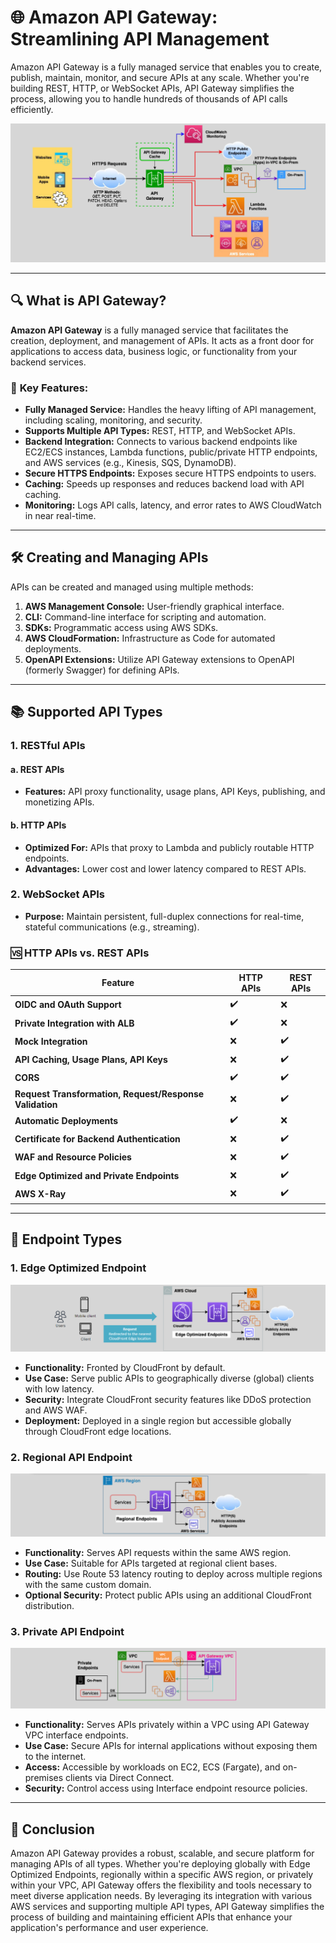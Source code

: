 # 🌐 **Amazon API Gateway: Streamlining API Management**

Amazon API Gateway is a fully managed service that enables you to create, publish, maintain, monitor, and secure APIs at any scale. Whether you're building REST, HTTP, or WebSocket APIs, API Gateway simplifies the process, allowing you to handle hundreds of thousands of API calls efficiently.

![API Gateway](images/api-gateway.png)

---

## 🔍 **What is API Gateway?**

**Amazon API Gateway** is a fully managed service that facilitates the creation, deployment, and management of APIs. It acts as a front door for applications to access data, business logic, or functionality from your backend services.

### 📌 **Key Features:**

- **Fully Managed Service:** Handles the heavy lifting of API management, including scaling, monitoring, and security.
- **Supports Multiple API Types:** REST, HTTP, and WebSocket APIs.
- **Backend Integration:** Connects to various backend endpoints like EC2/ECS instances, Lambda functions, public/private HTTP endpoints, and AWS services (e.g., Kinesis, SQS, DynamoDB).
- **Secure HTTPS Endpoints:** Exposes secure HTTPS endpoints to users.
- **Caching:** Speeds up responses and reduces backend load with API caching.
- **Monitoring:** Logs API calls, latency, and error rates to AWS CloudWatch in near real-time.

---

## 🛠️ **Creating and Managing APIs**

APIs can be created and managed using multiple methods:

1. **AWS Management Console:** User-friendly graphical interface.
2. **CLI:** Command-line interface for scripting and automation.
3. **SDKs:** Programmatic access using AWS SDKs.
4. **AWS CloudFormation:** Infrastructure as Code for automated deployments.
5. **OpenAPI Extensions:** Utilize API Gateway extensions to OpenAPI (formerly Swagger) for defining APIs.

---

## 📚 **Supported API Types**

### 1. **RESTful APIs**

#### a. **REST APIs**

- **Features:** API proxy functionality, usage plans, API Keys, publishing, and monetizing APIs.

#### b. **HTTP APIs**

- **Optimized For:** APIs that proxy to Lambda and publicly routable HTTP endpoints.
- **Advantages:** Lower cost and lower latency compared to REST APIs.

### 2. **WebSocket APIs**

- **Purpose:** Maintain persistent, full-duplex connections for real-time, stateful communications (e.g., streaming).

### 🆚 **HTTP APIs vs. REST APIs**

| **Feature**                                             | **HTTP APIs** | **REST APIs** |
| ------------------------------------------------------- | ------------- | ------------- |
| **OIDC and OAuth Support**                              | ✔️            | ❌            |
| **Private Integration with ALB**                        | ✔️            | ❌            |
| **Mock Integration**                                    | ❌            | ✔️            |
| **API Caching, Usage Plans, API Keys**                  | ❌            | ✔️            |
| **CORS**                                                | ✔️            | ✔️            |
| **Request Transformation, Request/Response Validation** | ❌            | ✔️            |
| **Automatic Deployments**                               | ✔️            | ❌            |
| **Certificate for Backend Authentication**              | ❌            | ✔️            |
| **WAF and Resource Policies**                           | ❌            | ✔️            |
| **Edge Optimized and Private Endpoints**                | ❌            | ✔️            |
| **AWS X-Ray**                                           | ❌            | ✔️            |

---

## 🔧 **Endpoint Types**

### 1. **Edge Optimized Endpoint**

![Edge Optimized Endpoint](images/edge-optimized-endpoint.png)

- **Functionality:** Fronted by CloudFront by default.
- **Use Case:** Serve public APIs to geographically diverse (global) clients with low latency.
- **Security:** Integrate CloudFront security features like DDoS protection and AWS WAF.
- **Deployment:** Deployed in a single region but accessible globally through CloudFront edge locations.

### 2. **Regional API Endpoint**

![Regional API Endpoint](images/regional-api-endpoint.png)

- **Functionality:** Serves API requests within the same AWS region.
- **Use Case:** Suitable for APIs targeted at regional client bases.
- **Routing:** Use Route 53 latency routing to deploy across multiple regions with the same custom domain.
- **Optional Security:** Protect public APIs using an additional CloudFront distribution.

### 3. **Private API Endpoint**

![Private API Endpoint](images/private-api-endpoint.png)

- **Functionality:** Serves APIs privately within a VPC using API Gateway VPC interface endpoints.
- **Use Case:** Secure APIs for internal applications without exposing them to the internet.
- **Access:** Accessible by workloads on EC2, ECS (Fargate), and on-premises clients via Direct Connect.
- **Security:** Control access using Interface endpoint resource policies.

---

## 🏁 **Conclusion**

Amazon API Gateway provides a robust, scalable, and secure platform for managing APIs of all types. Whether you're deploying globally with Edge Optimized Endpoints, regionally within a specific AWS region, or privately within your VPC, API Gateway offers the flexibility and tools necessary to meet diverse application needs. By leveraging its integration with various AWS services and supporting multiple API types, API Gateway simplifies the process of building and maintaining efficient APIs that enhance your application's performance and user experience.
